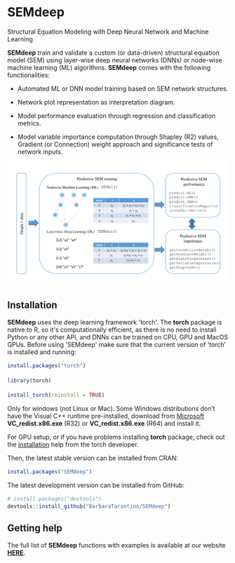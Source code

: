 # SEMdeep
Structural Equation Modeling with Deep Neural Network and Machine Learning 

**SEMdeep** train and validate a custom (or data-driven) structural equation
    model (SEM) using layer-wise deep neural networks (DNNs) or node-wise machine
	learning (ML) algorithms. **SEMdeep** comes with the following functionalities:

- Automated ML or DNN model training based on SEM network structures.

- Network plot representation as interpretation diagram.

- Model performance evaluation through regression and classification metrics.

- Model variable importance computation through Shapley (R2) values,
  Gradient (or Connection) weight approach and significance tests of
  network inputs.

![Anteprima PDF](docs/SEMdeep-scheme-1.png)

## Installation

**SEMdeep** uses the deep learning framework 'torch'. The **torch** package
is native to R, so it's computationally efficient, as there is no need to install
Python or any other API, and DNNs can be trained on CPU, GPU and MacOS GPUs.
Before using 'SEMdeep' make sure that the current version of ‘torch’ is installed
and running: 

``` r
install.packages("torch")

library(torch)

install_torch(reinstall = TRUE)

```

Only for windows (not Linux or Mac). Some Windows distributions don’t have the
Visual C++ runtime pre-installed, download from
[Microsoft](https://learn.microsoft.com/en-us/cpp/windows/latest-supported-vc-redist?view=msvc-170/)
**VC_redist.x86.exe** (R32) or **VC_redist.x86.exe** (R64) and install it.

For GPU setup, or if you have problems installing **torch** package, check out the
[installation](https://torch.mlverse.org/docs/articles/installation.html/)
help from the torch developer.

Then, the latest stable version can be installed from CRAN:

``` r
install.packages("SEMdeep")
```

The latest development version can be installed from GitHub:

``` r
# install.packages("devtools")
devtools::install_github("BarbaraTarantino/SEMdeep")
```

## Getting help

The full list of **SEMdeep** functions with examples is available at our website
[**HERE**](https://BarbaraTarantino.github.io/SEMdeep/).
